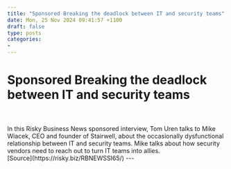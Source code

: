 ```yaml
---
title: "Sponsored Breaking the deadlock between IT and security teams"
date: Mon, 25 Nov 2024 09:41:57 +1100
draft: false
type: posts
categories: 
- 
---
```

# Sponsored Breaking the deadlock between IT and security teams

<br/>

<br/>
In this Risky Business News sponsored interview, Tom Uren talks to Mike Wiacek, CEO and founder of Stairwell, about the occasionally dysfunctional relationship between IT and security teams. Mike talks about how security vendors need to reach out to turn IT teams into allies.

<br/>
[Source](https://risky.biz/RBNEWSSI65/)
---
